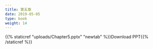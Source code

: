 ```yaml
---
title: 第五章
date: 2019-05-05
type: book
weight: 14
---
```


{{% staticref "uploads/Chapter5.pptx" "newtab" %}}Download PPT{{% /staticref %}}